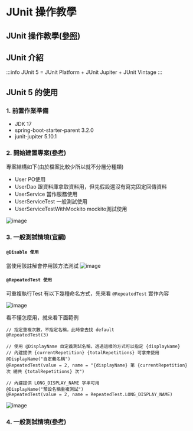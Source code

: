 # JUnit 操作教學

JUnit 操作教學([參照](https://github.com/junit-team/junit5-samples/blob/main/junit5-jupiter-starter-maven/pom.xml))
---

## JUnit 介紹
:::info
JUnit 5 = JUnit Platform + JUnit Jupiter + JUnit Vintage
:::

## JUnit 5 的使用
### 1. 前置作業準備
* JDK 17
* spring-boot-starter-parent 3.2.0
* junit-jupiter 5.10.1

### 2. 開始建置專案([參考](https://kucw.github.io/blog/2020/2/spring-unit-test-mockito/))
專案結構如下(由於檔案比較少所以就不分層分種類)
* User PO使用
* UserDao 跟資料庫拿取資料用，但先假設還沒有寫完固定回傳資料
* UserService 當作服務使用
* UserServiceTest 一般測試使用
* UserServiceTestWithMockito mockito測試使用

![image](https://github.com/TommyWU-0416/mockitotest/assets/49664867/1642c433-a56d-4106-9af5-c2daa5b0c242)

### 3. 一般測試情境([官網](https://github.com/junit-team/junit5-samples/tree/HEAD/junit5-jupiter-starter-maven))

#### `@Disable 使用`
當使用該註解會停用該方法測試
![image](https://github.com/TommyWU-0416/mockitotest/assets/49664867/cf892cda-dafc-47eb-8d55-ce534cea0702)

#### `@RepeatedTest 使用`
可重複執行Test
有以下幾種命名方式，先來看 `@RepeatedTest` 實作內容

![image](https://github.com/TommyWU-0416/mockitotest/assets/49664867/9fae8ee5-ae07-47c1-8c20-6bb60af13d03)

看不懂怎麼用，就來看下面範例
```java=
// 指定重複次數，不指定名稱，此時會去找 default
@RepeatedTest(3)

// 使用 @DisplayName 自定義測試名稱，透過這樣的方式可以指定 {displayName}
// 內建提供 {currentRepetition} {totalRepetitions} 可拿來使用
@DisplayName("自定義名稱")
@RepeatedTest(value = 2, name = "{displayName} 第 {currentRepetition} 次 總共 {totalRepetitions} 次")

// 內建提供 LONG_DISPLAY_NAME 字串可用
@DisplayName("預設名稱重複測試")
@RepeatedTest(value = 2, name = RepeatedTest.LONG_DISPLAY_NAME)
```
![image](https://github.com/TommyWU-0416/mockitotest/assets/49664867/7d64695b-2606-473f-bad2-1321b9ab6e4e)

### 4. 一般測試情境([參考](https://kucw.github.io/blog/2020/2/spring-unit-test-mockito/))
